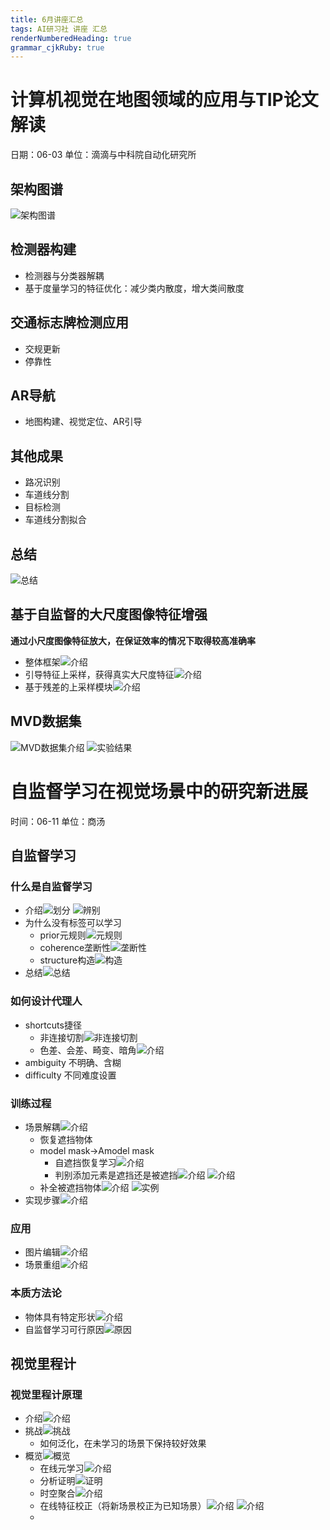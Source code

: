 ```yaml
---
title: 6月讲座汇总
tags: AI研习社 讲座 汇总
renderNumberedHeading: true
grammar_cjkRuby: true
---
```


# 计算机视觉在地图领域的应用与TIP论文解读 
日期：06-03
单位：滴滴与中科院自动化研究所
## 架构图谱
![架构图谱](https://gitee.com/knowmefly/little_book_maker/raw/master/小书匠/1598921968841.png)
## 检测器构建
- 检测器与分类器解耦
- 基于度量学习的特征优化：减少类内散度，增大类间散度

## 交通标志牌检测应用
- 交规更新
- 停靠性

## AR导航
- 地图构建、视觉定位、AR引导

## 其他成果
- 路况识别
- 车道线分割
- 目标检测
- 车道线分割拟合

## 总结
![总结](https://gitee.com/knowmefly/little_book_maker/raw/master/小书匠/1598932512515.png)

## 基于自监督的大尺度图像特征增强
**通过小尺度图像特征放大，在保证效率的情况下取得较高准确率**
- 整体框架![介绍](https://gitee.com/knowmefly/little_book_maker/raw/master/小书匠/1598933100774.png)
- 引导特征上采样，获得真实大尺度特征![介绍](https://gitee.com/knowmefly/little_book_maker/raw/master/小书匠/1598933195257.png)
- 基于残差的上采样模块![介绍](https://gitee.com/knowmefly/little_book_maker/raw/master/小书匠/1598933267391.png)

## MVD数据集
![MVD数据集介绍](https://gitee.com/knowmefly/little_book_maker/raw/master/小书匠/1598933367608.png)
![实验结果](https://gitee.com/knowmefly/little_book_maker/raw/master/小书匠/1598933467667.png)

# 自监督学习在视觉场景中的研究新进展 
时间：06-11
单位：商汤
## 自监督学习
### 什么是自监督学习
- 介绍![划分](https://gitee.com/knowmefly/little_book_maker/raw/master/小书匠/1598938278672.png)
![辨别](https://gitee.com/knowmefly/little_book_maker/raw/master/小书匠/1598938297259.png)
- 为什么没有标签可以学习
	- prior元规则![元规则](https://gitee.com/knowmefly/little_book_maker/raw/master/小书匠/1598938588831.png)
	- coherence垄断性![垄断性](https://gitee.com/knowmefly/little_book_maker/raw/master/小书匠/1598938720270.png)
	- structure构造![构造](https://gitee.com/knowmefly/little_book_maker/raw/master/小书匠/1598938826294.png)
- 总结![总结](https://gitee.com/knowmefly/little_book_maker/raw/master/小书匠/1598940497218.png)
### 如何设计代理人
- shortcuts捷径
	- 非连接切割![非连接切割](https://gitee.com/knowmefly/little_book_maker/raw/master/小书匠/1598939115672.png)
	- 色差、会差、畸变、暗角![介绍](https://gitee.com/knowmefly/little_book_maker/raw/master/小书匠/1598939205535.png)
- ambiguity 不明确、含糊
- difficulty 不同难度设置

### 训练过程
- 场景解耦![介绍](https://gitee.com/knowmefly/little_book_maker/raw/master/小书匠/1598939727915.png)
	- 恢复遮挡物体
	- model mask->Amodel  mask
		- 自遮挡恢复学习![介绍](https://gitee.com/knowmefly/little_book_maker/raw/master/小书匠/1598939920108.png)
		- 判别添加元素是遮挡还是被遮挡![介绍](https://gitee.com/knowmefly/little_book_maker/raw/master/小书匠/1598939991777.png)
		![介绍](https://gitee.com/knowmefly/little_book_maker/raw/master/小书匠/1598940166647.png)
	- 补全被遮挡物体![介绍](https://gitee.com/knowmefly/little_book_maker/raw/master/小书匠/1598940256134.png)
	![实例](https://gitee.com/knowmefly/little_book_maker/raw/master/小书匠/1598940354013.png)
- 实现步骤![介绍](https://gitee.com/knowmefly/little_book_maker/raw/master/小书匠/1598940581450.png)

### 应用
- 图片编辑![介绍](https://gitee.com/knowmefly/little_book_maker/raw/master/小书匠/1598940685555.png)
- 场景重组![介绍](https://gitee.com/knowmefly/little_book_maker/raw/master/小书匠/1598940752184.png)

### 本质方法论
- 物体具有特定形状![介绍](https://gitee.com/knowmefly/little_book_maker/raw/master/小书匠/1598940925332.png)
- 自监督学习可行原因![原因](https://gitee.com/knowmefly/little_book_maker/raw/master/小书匠/1598940980838.png)

## 视觉里程计
### 视觉里程计原理
- 介绍![介绍](https://gitee.com/knowmefly/little_book_maker/raw/master/小书匠/1598941526885.png)
- 挑战![挑战](https://gitee.com/knowmefly/little_book_maker/raw/master/小书匠/1598941652010.png)
	- 如何泛化，在未学习的场景下保持较好效果
- 概览![概览](https://gitee.com/knowmefly/little_book_maker/raw/master/小书匠/1598941934855.png)
	- 在线元学习![介绍](https://gitee.com/knowmefly/little_book_maker/raw/master/小书匠/1598941959269.png)
	- 分析证明![证明](https://gitee.com/knowmefly/little_book_maker/raw/master/小书匠/1598942016788.png)
	- 时空聚合![介绍](https://gitee.com/knowmefly/little_book_maker/raw/master/小书匠/1598942190540.png)
	- 在线特征校正（将新场景校正为已知场景）![介绍](https://gitee.com/knowmefly/little_book_maker/raw/master/小书匠/1598942378380.png) ![介绍](https://gitee.com/knowmefly/little_book_maker/raw/master/小书匠/1598942394750.png)
	- 